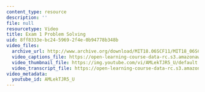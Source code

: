 ```yaml
---
content_type: resource
description: ''
file: null
resourcetype: Video
title: Exam 1 Problem Solving
uid: 8ff8333e-bc24-5969-2f4e-0b94778b348b
video_files:
  archive_url: http://www.archive.org/download/MIT18.06SCF11/MIT18_06SC_110714_N1_300k.mp4
  video_captions_file: https://open-learning-course-data-rc.s3.amazonaws.com/18-06sc-linear-algebra-fall-2011/015b050df2b05c89816fb80bc68c76d9_AMLekTJR5_U.vtt
  video_thumbnail_file: https://img.youtube.com/vi/AMLekTJR5_U/default.jpg
  video_transcript_file: https://open-learning-course-data-rc.s3.amazonaws.com/18-06sc-linear-algebra-fall-2011/1dcc69825b0dd0141527d79cc11eaada_AMLekTJR5_U.pdf
video_metadata:
  youtube_id: AMLekTJR5_U
---
```

